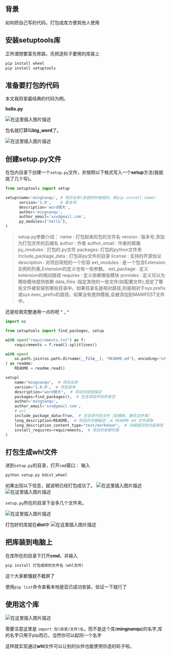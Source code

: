 

## 背景
如何把自己写的代码，打包成库方便其他人使用

## 安装setuptools库
正所谓想要富先修路，先把造轮子要用的库装上

```python
pip install wheel
pip install setuptools
```

## 准备要打包的代码

本文我将拿最经典的代码为例。

**hello.py**

![在这里插入图片描述](https://i-blog.csdnimg.cn/blog_migrate/61202fe296d4b15f13c4088b6ab8931d.png)

包名就打算叫**big_word**了。


![在这里插入图片描述](https://i-blog.csdnimg.cn/blog_migrate/35b68f0a0b123e04354f025a0417e5ae.png)


## 创建setup.py文件
在包内目录下创建一个`setup.py`文件，并按照以下格式写入一个**setup**方法(我就挑了几个写)。

```python
from setuptools import setup

setup(name='mingnanqu', # 库的名称(安装的时候用的，即pip install name)
      version='1.0',    # 版本号
      description='word很大',
      author='mingnanqu',
      author_email='xxx@gmail.com',
      py_modules=['hello'],
)
```
> setup.py参数介绍：
name : 打包起来的包的文件名
version : 版本号,添加为打包文件的后缀名
author : 作者
author_email : 作者的邮箱
py_modules : 打包的.py文件
packages: 打包的python文件夹
include_package_data : 打包非py文件的目录
license : 支持的开源协议
description : 对项目简短的一个形容
ext_modules : 是一个包含Extension实例的列表,Extension的定义也有一些参数。
ext_package : 定义extension的相对路径
requires : 定义依赖哪些模块
provides : 定义可以为哪些模块提供依赖
data_files :指定其他的一些文件(如配置文件),规定了哪些文件被安装到哪些目录中。如果目录名是相对路径,则是相对于sys.prefix或sys.exec_prefix的路径。如果没有提供模板,会被添加到MANIFEST文件中。


还是给我完整通用一点的吧 ^ _ ^

```python
import os

from setuptools import find_packages, setup

with open("requirements.txt") as f:
    requirements = f.read().splitlines()

with open(
    os.path.join(os.path.dirname(__file__), "README.md"), encoding="utf-8"
) as readme:
    README = readme.read()

setup(
    name="mingnanqu",  # 项目名称
    version="1.0.0",  # 项目版本
    description="word很大",  # 项目的简短描述
    packages=find_packages(),  # 包含项目中的所有包
    author='mingnanqu',
    author_email='xxx@gmail.com',
    # url
    include_package_data=True,  # 包含非代码文件（如模板、静态文件等）
    long_description=README,  # 项目的详细描述，从 README.md 文件获取
    long_description_content_type="text/markdown",  # 详细描述的内容类型
    install_requires=requirements,  # 项目的依赖列表
)
```

## 打包生成whl文件

进到`setup.py`的目录，打开`cmd`窗口：
输入

```python
python setup.py bdist_wheel
```
如果出现以下信息，就说明已经打包成功了。
![在这里插入图片描述](https://i-blog.csdnimg.cn/blog_migrate/54fc6efce115c8bd593872c579d0d165.png)
![在这里插入图片描述](https://i-blog.csdnimg.cn/blog_migrate/a0cef9a2551022b3530a07675826b619.png)

`setup.py`所在的目录下会多几个文件夹。

![在这里插入图片描述](https://i-blog.csdnimg.cn/blog_migrate/0b8e11cc0592fd67b39041e7886aaeb9.png)

打包好的库就在**dist**中
![在这里插入图片描述](https://i-blog.csdnimg.cn/blog_migrate/4a6330095d9771ca7a0d3f8967fd0b77.png)
## 把库装到电脑上

在库所在的目录下打开**cmd**，并输入

```python
pip install 打包成库的文件名（whl文件）
```
这个大家都懂就不截屏了

使用`pip list`命令查看本地是否已成功安装，验证一下就行了

## 使用这个库
![在这里插入图片描述](https://i-blog.csdnimg.cn/blog_migrate/b688e69ccd702cdaca563333a1fa13b1.png)



需要注意这里是	`import 包(目录/文件)名`，而不是这个库(**mingnanqu**)的名字,库的名字只用于pip而已，当然你可以起同一个名字


这样就实现通过**whl**文件可以让别的伙伴也能使用你造的轮子啦。

